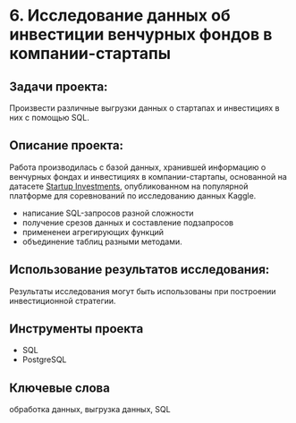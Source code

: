 # 6. Исследование данных об инвестиции венчурных фондов в компании-стартапы


## Задачи проекта:

Произвести различные выгрузки данных о стартапах и инвестициях в них с помощью SQL.


## Описание проекта:

Работа производилась с базой данных, хранившей информацию о венчурных фондах и инвестициях в компании-стартапы, основанной на датасете 
[Startup Investments](https://www.kaggle.com/justinas/startup-investments), опубликованном на популярной платформе для соревнований по исследованию данных Kaggle.
- написание  SQL-запросов разной сложности
- получение срезов данных и составление подзапросов
- примененеи агрегирующих функций
- объединение таблиц разными методами.


## Использование результатов исследования:

Результаты исследования могут быть использованы при построении инвестиционной стратегии.


## Инструменты проекта

- SQL
- PostgreSQL


## Ключевые слова

обработка данных, выгрузка данных, SQL
